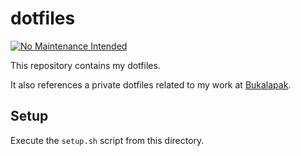 # dotfiles

[![No Maintenance Intended](https://unmaintained.tech/badge.svg)](https://unmaintained.tech/)

This repository contains my dotfiles.

It also references a private dotfiles related to my work at [Bukalapak](https://www.bukalapak.com).

## Setup

Execute the `setup.sh` script from this directory.
